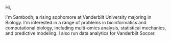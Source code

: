 Hi,

I'm Sambodh, a rising sophomore at Vanderbilt University majoring in Biology. I'm interested in a range of problems in bioinformatics and computational biology, including multi-omics analysis, statistical mechanics, and predictive modeling. I also run data analytics for Vanderbilt Soccer.

<!--
**SambodhS/SambodhS** is a ✨ _special_ ✨ repository because its `README.md` (this file) appears on your GitHub profile.

Here are some ideas to get you started:

- 🔭 I’m currently working on ...
- 🌱 I’m currently learning ...
- 👯 I’m looking to collaborate on ...
- 🤔 I’m looking for help with ...
- 💬 Ask me about ...
- 📫 How to reach me: ...
- 😄 Pronouns: ...
- ⚡ Fun fact: ...
-->

